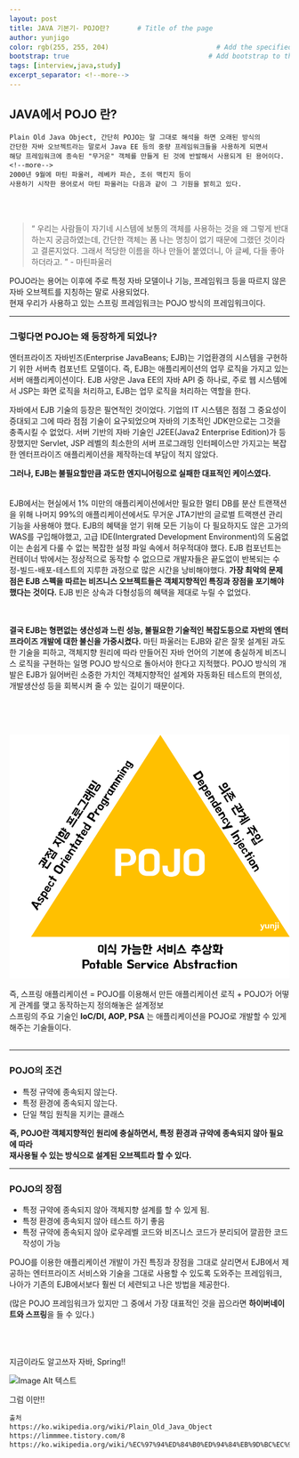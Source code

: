```yaml
---
layout: post
title: JAVA 기본기- POJO란?       # Title of the page
author: yunjigo                   
color: rgb(255, 255, 204)                           # Add the specified color as feature image, and change link colors in post
bootstrap: true                                   # Add bootstrap to the page
tags: [interview,java,study]
excerpt_separator: <!--more-->
---
```


## JAVA에서 POJO 란? <br>

    Plain Old Java Object, 간단히 POJO는 말 그대로 해석을 하면 오래된 방식의 
    간단한 자바 오브젝트라는 말로서 Java EE 등의 중량 프레임워크들을 사용하게 되면서   
    해당 프레임워크에 종속된 "무거운" 객체를 만들게 된 것에 반발해서 사용되게 된 용어이다. <!--more-->  
    2000년 9월에 마틴 파울러, 레베카 파슨, 조쉬 맥킨지 등이   
    사용하기 시작한 용어로서 마틴 파울러는 다음과 같이 그 기원을 밝히고 있다.   

<br> <br>
       

> “	우리는 사람들이 자기네 시스템에 보통의 객체를 사용하는 것을 왜 그렇게 반대하는지 궁금하였는데, 간단한 객체는 폼 나는 명칭이 없기 때문에 그랬던 것이라고 결론지었다. 그래서 적당한 이름을 하나 만들어 붙였더니, 아 글쎄, 다들 좋아하더라고.	” - 마틴파울러

POJO라는 용어는 이후에 주로 특정 자바 모델이나 기능, 프레임워크 등을 따르지 않은 자바 오브젝트를 지칭하는 말로 사용되었다.    
현재 우리가 사용하고 있는 스프링 프레임워크는 POJO 방식의 프레임워크이다.     

----


### 그렇다면 POJO는 왜 등장하게 되었나?

엔터프라이즈 자바빈즈(Enterprise JavaBeans; EJB)는 기업환경의 시스템을 구현하기 위한 서버측 컴포넌트 모델이다. 즉, EJB는 애플리케이션의 업무 로직을 가지고 있는 서버 애플리케이션이다. EJB 사양은 Java EE의 자바 API 중 하나로, 주로 웹 시스템에서 JSP는 화면 로직을 처리하고, EJB는 업무 로직을 처리하는 역할을 한다.

 자바에서 EJB 기술의 등장은 필연적인 것이었다. 기업의 IT 시스템은 점점 그 중요성이 증대되고 그에 따라 점점 기술이 요구되었으며 자바의 기초적인 JDK만으로는 그것을 충족시킬 수 없었다. 서버 기반의 자바 기술인 J2EE(Java2 Enterprise Edition)가 등장했지만 Servlet, JSP 레벨의 최소한의 서버 프로그래밍 인터페이스만 가지고는 복잡한 엔터프라이즈 애플리케이션을 제작하는데 부담이 적지 않았다.


**그러나, EJB는 불필요할만큼 과도한 엔지니어링으로 실패한 대표적인 케이스였다.**
<br><br><br>
EJB에서는 현실에서 1% 미만의 애플리케이션에서만 필요한 멀티 DB를 분산 트랜잭션을 위해 나머지 99%의 애플리케이션에서도 무거운 JTA기반의 글로벌 트랙잰션 관리 기능을 사용해야 했다. EJB의 혜택을 얻기 위해 모든 기능이 다 필요하지도 않은 고가의 WAS를 구입해야했고, 고급 IDE(Intergrated Development Environment)의 도움없이는 손쉽게 다룰 수 없는 복잡한 설정 파일 속에서 허우적대야 했다. EJB 컴포넌트는 컨테이너 밖에서는 정상적으로 동작할 수 없으므로 개발자들은 끝도없이 반복되는 수정-빌드-배포-테스트의 지루한 과정으로 많은 시간을 낭비해야했다. **가장 최악의 문제점은 EJB 스펙을 따르는 비즈니스 오브젝트들은 객체지향적인 특징과 장점을 포기해야했다는 것이다.** EJB 빈은 상속과 다형성등의 혜택을 제대로 누릴 수 없었다.
<br><br><br>

 **결국 EJB는 형편없는 생산성과 느린 성능, 불필요한 기술적인 복잡도등으로 자반의 엔터프라이즈 개발에 대한 불신을 가중시켰다.** 마틴 파울러는 EJB와 같은 잘못 설계된 과도한 기술을 피하고, 객체지향 원리에 따라 만들어진 자바 언어의 기본에 충실하게 비즈니스 로직을 구현하는 일명 POJO 방식으로 돌아서야 한다고 지적했다. POJO 방식의 개발은 EJB가 잃어버린 소중한 가치인 객체지향적인 설계와 자동화된 테스트의 편의성, 개발생산성 등을 회복시켜 줄 수 있는 길이기 때문이다.

<br><br><br>




![Image Alt POJO](/img/study/POJO.png)



즉, 스프링 애플리케이션 = POJO를 이용해서 만든 애플리케이션 로직 + POJO가 어떻게 관계를 맺고 동작하는지 정의해놓은 설계정보<br>
스프링의 주요 기술인 **IoC/DI, AOP, PSA** 는 애플리케이션을 POJO로 개발할 수 있게 해주는 기술들이다.<br><br>


------

### POJO의 조건 
 - 특정 규약에 종속되지 않는다.
 - 특정 환경에 종속되지 않는다.
 - 단일 책임 원칙을 지키는 클래스

<b>즉, POJO란 객체지향적인 원리에 충실하면서, 특정 환경과 규약에 종속되지 않아 필요에 따라    
재사용될 수 있는 방식으로 설계된 오브젝트라 할 수 있다.</b>

------



### POJO의 장점
 - 특정 규약에 종속되지 않아 객체지향 설계를 할 수 있게 됨. 
 - 특정 환경에 종속되지 않아 테스트 하기 좋음
 - 특정 규약에 종속되지 않아 로우레벨 코드와 비즈니스 코드가 분리되어 깔끔한 코드 작성이 가능


POJO를 이용한 애플리케이션 개발이 가진 특징과 장점을 그대로 살리면서 EJB에서 제공하는 엔터프라이즈 서비스와 기술을 그대로 사용할 수 있도록 도와주는 프레임워크, 나아가 기존의 EJB에서보다 훨씬 더 세련되고 나은 방법을 제공한다.

(많은 POJO 프레임워크가 있지만 그 중에서 가장 대표적인 것을 꼽으라면 **하이버네이트와 스프링**을 들 수 있다.)



<br><br><br>
지금이라도 알고쓰자 자바, Spring!!


![Image Alt 텍스트](http://app.jjalbang.today/jj1G9.gif)




그럼 이만!!

    출처
    https://ko.wikipedia.org/wiki/Plain_Old_Java_Object
    https://limmmee.tistory.com/8
    https://ko.wikipedia.org/wiki/%EC%97%94%ED%84%B0%ED%94%84%EB%9D%BC%EC%9D%B4%EC%A6%88_%EC%9E%90%EB%B0%94%EB%B9%88%EC%A6%88
    
    
